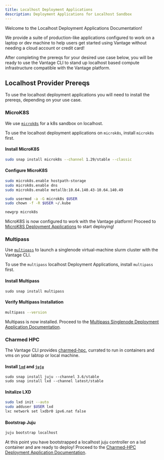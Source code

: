 ```yaml
---
title: Localhost Deployment Applications
description: Deployment Applications for Localhost Sandbox
---
```


Welcome to the Localhost Deployment Applications Documentation!

We provide a suite of production-like applications configured to work on a
laptop or dev machine to help users get started using Vantage without needing
a cloud account or credit card!

After completing the prereqs for your desired use case below, you will be ready to use the Vantage CLI
to stand up localhost based compute infrastructure compatible with the Vantage platform.

## Localhost Provider Prereqs

To use the localhost deployment applications you will need to install the prereqs, depending on your use case.

### MicroK8S

We use [`microk8s`](https://canonical.com/microk8s) for a k8s sandbox on localhost.

To use the localhost deployment applications on `microk8s`, install `microk8s` first.

#### Install MicroK8S

```bash
sudo snap install microk8s --channel 1.29/stable --classic
```

#### Configure MicroK8S

```bash
sudo microk8s.enable hostpath-storage
sudo microk8s.enable dns
sudo microk8s.enable metallb:10.64.140.43-10.64.140.49

sudo usermod -a -G microk8s $USER
sudo chown -f -R $USER ~/.kube

newgrp microk8s
```

MicroK8S is now configured to work with the Vantage platform!
Proceed to <a href="/vantage-cli/deployment-applications/localhost/microk8s">MicroK8S Deployment Applications</a> to start deploying!

### Multipass

Use [`multipass`](https://canonical.com/multipass) to launch a singlenode virtual-machine slurm cluster with the Vantage CLI.

To use the `multipass` localhost Deployment Applications, install `multipass` first.

#### Install Multipass

```bsh
sudo snap install multipass
```

#### Verify Multipass Installation

```bash
multipass --version
```

Multipass is now installed. Proceed to the <a href="/vantage-cli/deployment-applications/localhost/multipass">Multipass Singlenode Deployment Application Documentation</a>.

### Charmed HPC

The Vantage CLI provides [charmed-hpc](https://github.com/charmed-hpc), currated to run in containers and vms on
your labtop or local machine.

#### Install [`lxd`](https://canonical.com/lxd) and [`juju`](https://canonical.com/juju)

```bsh
sudo snap install juju --channel 3.6/stable
sudo snap install lxd --channel latest/stable
```

#### Initalize LXD

```bash
sudo lxd init --auto
sudo adduser $USER lxd
lxc network set lxdbr0 ipv6.nat false
```

#### Bootstrap Juju

```bash
juju bootstrap localhost
```

At this point you have bootstrapped a localhost juju controller on a lxd container and are ready to deploy!
Proceed to the <a href="/vantage-cli/deployment-applications/localhost/charmed-hpc">Charmed-HPC Deployment Application Documentation</a>.
